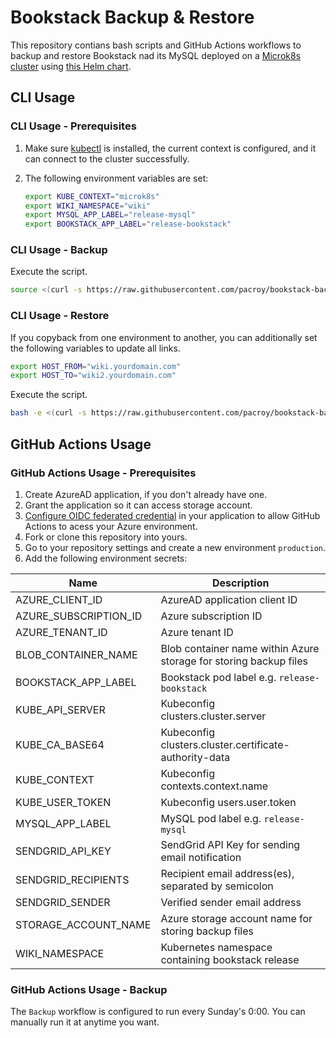 # Bookstack Backup & Restore

This repository contians bash scripts and GitHub Actions workflows to backup and restore Bookstack nad its MySQL deployed on a [Microk8s cluster](https://github.com/pacroy/microk8s-azure-vm) using [this Helm chart](https://github.com/pacroy/bookstack-helm).

## CLI Usage

### CLI Usage - Prerequisites

1. Make sure [kubectl](https://kubernetes.io/docs/tasks/tools/) is installed, the current context is configured, and it can connect to the cluster successfully.
2. The following environment variables are set:

    ```bash
    export KUBE_CONTEXT="microk8s"
    export WIKI_NAMESPACE="wiki"
    export MYSQL_APP_LABEL="release-mysql"
    export BOOKSTACK_APP_LABEL="release-bookstack"
    ```

### CLI Usage - Backup

Execute the script.

```bash
source <(curl -s https://raw.githubusercontent.com/pacroy/bookstack-backup/main/backup.sh)
```

### CLI Usage - Restore

If you copyback from one environment to another, you can additionally set the following variables to update all links.

```sh
export HOST_FROM="wiki.yourdomain.com"
export HOST_TO="wiki2.yourdomain.com"
```

Execute the script.

```bash
bash -e <(curl -s https://raw.githubusercontent.com/pacroy/bookstack-backup/main/restore.sh)
```

## GitHub Actions Usage

### GitHub Actions Usage - Prerequisites

1. Create AzureAD application, if you don't already have one.
2. Grant the application so it can access storage account.
3. [Configure OIDC federated credential](https://learn.microsoft.com/en-us/azure/developer/github/connect-from-azure?tabs=azure-portal%2Clinux) in your application to allow GitHub Actions to acess your Azure environment.
4. Fork or clone this repository into yours.
5. Go to your repository settings and create a new environment `production`.
6. Add the following environment secrets:

| Name                  | Description                                                       |
| --------------------- | ----------------------------------------------------------------- |
| AZURE_CLIENT_ID       | AzureAD application client ID                                     |
| AZURE_SUBSCRIPTION_ID | Azure subscription ID                                             |
| AZURE_TENANT_ID       | Azure tenant ID                                                   |
| BLOB_CONTAINER_NAME   | Blob container name within Azure storage for storing backup files |
| BOOKSTACK_APP_LABEL   | Bookstack pod label e.g. `release-bookstack`                      |
| KUBE_API_SERVER       | Kubeconfig clusters.cluster.server                                |
| KUBE_CA_BASE64        | Kubeconfig clusters.cluster.certificate-authority-data            |
| KUBE_CONTEXT          | Kubeconfig contexts.context.name                                  |
| KUBE_USER_TOKEN       | Kubeconfig users.user.token                                       |
| MYSQL_APP_LABEL       | MySQL pod label e.g. `release-mysql`                              |
| SENDGRID_API_KEY      | SendGrid API Key for sending email notification                   |
| SENDGRID_RECIPIENTS   | Recipient email address(es), separated by semicolon               |
| SENDGRID_SENDER       | Verified sender email address                                     |
| STORAGE_ACCOUNT_NAME  | Azure storage account name for storing backup files               |
| WIKI_NAMESPACE        | Kubernetes namespace containing bookstack release                 |

### GitHub Actions Usage - Backup

The `Backup` workflow is configured to run every Sunday's 0:00. You can manually run it at anytime you want.